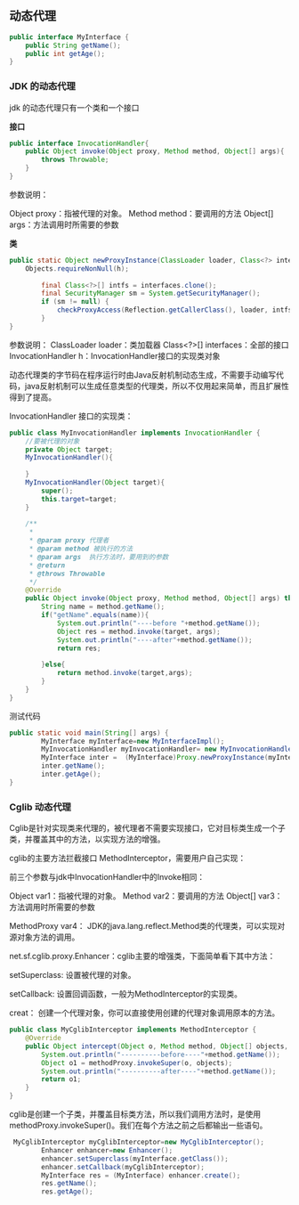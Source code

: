 ## 动态代理

```Java
public interface MyInterface {
    public String getName();
    public int getAge();
}
```

### JDK 的动态代理

jdk 的动态代理只有一个类和一个接口

**接口**

```Java
public interface InvocationHandler{
    public Object invoke(Object proxy, Method method, Object[] args){
        throws Throwable;
    }
}
```

参数说明：

Object proxy：指被代理的对象。 
Method method：要调用的方法 
Object[] args：方法调用时所需要的参数

**类**

```Java
public static Object newProxyInstance(ClassLoader loader, Class<?> interfaces, Invocationhandler h) th{
    Objects.requireNonNull(h);
 
        final Class<?>[] intfs = interfaces.clone();
        final SecurityManager sm = System.getSecurityManager();
        if (sm != null) {
            checkProxyAccess(Reflection.getCallerClass(), loader, intfs);
        }
}
```

参数说明： 
ClassLoader loader：类加载器 
Class<?>[] interfaces：全部的接口 
InvocationHandler h：InvocationHandler接口的实现类对象

动态代理类的字节码在程序运行时由Java反射机制动态生成，不需要手动编写代码，java反射机制可以生成任意类型的代理类，所以不仅用起来简单，而且扩展性得到了提高。

InvocationHandler 接口的实现类：

```Java
public class MyInvocationHandler implements InvocationHandler {
    //要被代理的对象
    private Object target;
    MyInvocationHandler(){
 
    }
    MyInvocationHandler(Object target){
        super();
        this.target=target;
    }
 
    /**
     *
     * @param proxy 代理者
     * @param method 被执行的方法
     * @param args  执行方法时，要用到的参数
     * @return
     * @throws Throwable
     */
    @Override
    public Object invoke(Object proxy, Method method, Object[] args) throws Throwable {
        String name = method.getName();
        if("getName".equals(name)){
            System.out.println("----before "+method.getName());
            Object res = method.invoke(target, args);
            System.out.println("----after"+method.getName());
            return res;
 
        }else{
            return method.invoke(target,args);
        }
    }
}
```

测试代码

```Java
public static void main(String[] args) {
        MyInterface myInterface=new MyInterfaceImpl();
        MyInvocationHandler myInvocationHandler= new MyInvocationHandler(myInterface);
        MyInterface inter =  (MyInterface)Proxy.newProxyInstance(myInterface.getClass().getClassLoader(),myInterface.getClass().getInterfaces(),myInvocationHandler);
        inter.getName();
        inter.getAge();
}
```

### Cglib 动态代理

Cglib是针对实现类来代理的，被代理者不需要实现接口，它对目标类生成一个子类，并覆盖其中的方法，以实现方法的增强。

cglib的主要方法拦截接口 MethodInterceptor，需要用户自己实现：

前三个参数与jdk中InvocationHandler中的Invoke相同：

Object var1：指被代理的对象。
Method var2：要调用的方法 
Object[] var3：方法调用时所需要的参数 





MethodProxy var4： JDK的java.lang.reflect.Method类的代理类，可以实现对源对象方法的调用。

net.sf.cglib.proxy.Enhancer：cglib主要的增强类，下面简单看下其中方法：

setSuperclass: 设置被代理的对象。

setCallback: 设置回调函数，一般为MethodInterceptor的实现类。

creat： 创建一个代理对象，你可以直接使用创建的代理对象调用原本的方法。

```Java
public class MyCglibInterceptor implements MethodInterceptor {
    @Override
    public Object intercept(Object o, Method method, Object[] objects, MethodProxy methodProxy) throws Throwable {
        System.out.println("----------before----"+method.getName());
        Object o1 = methodProxy.invokeSuper(o, objects);
        System.out.println("----------after----"+method.getName());
        return o1;
    }
}
```

cglib是创建一个子类，并覆盖目标类方法，所以我们调用方法时，是使用methodProxy.invokeSuper()。我们在每个方法之前之后都输出一些语句。

```Java
 MyCglibInterceptor myCglibInterceptor=new MyCglibInterceptor();
        Enhancer enhancer=new Enhancer();
        enhancer.setSuperclass(myInterface.getClass());
        enhancer.setCallback(myCglibInterceptor);
        MyInterface res = (MyInterface) enhancer.create();
        res.getName();
        res.getAge();
```







